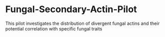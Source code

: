 # Fungal-Secondary-Actin-Pilot
This pilot investigates the distribution of divergent fungal actins and their potential correlation with specific fungal traits
